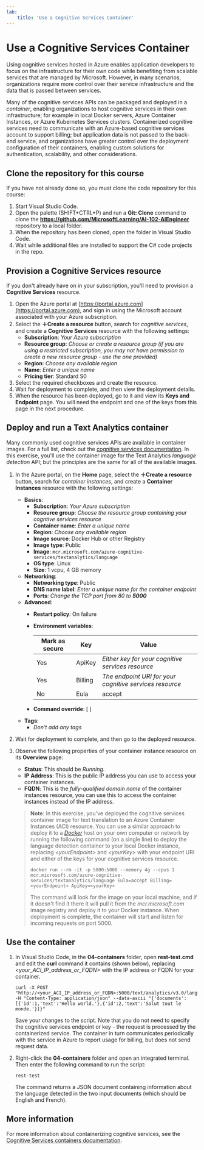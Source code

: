 ```yaml
---
lab:
    title: 'Use a Cognitive Services Container'
---
```


# Use a Cognitive Services Container

Using cognitive services hosted in Azure enables application developers to focus on the infrastructure for their own code while benefiting from scalable services that are managed by Microsoft. However, in many scenarios, organizations require more control over their service infrastructure and the data that is passed between services.

Many of the cognitive services APIs can be packaged and deployed in a *container*, enabling organizations to host cognitive services in their own infrastructure; for example in local Docker servers, Azure Container Instances, or Azure Kubernetes Services clusters. Containerized cognitive services need to communicate with an Azure-based cognitive services account to support billing; but application data is not passed to the back-end service, and organizations have greater control over the deployment configuration of their containers, enabling custom solutions for authentication, scalability, and other considerations.

## Clone the repository for this course

If you have not already done so, you must clone the code repository for this course:

1. Start Visual Studio Code.
2. Open the palette (SHIFT+CTRL+P) and run a **Git: Clone** command to clone the **https://github.com/MicrosoftLearning/AI-102-AIEngineer** repository to a local folder.
3. When the repository has been cloned, open the folder in Visual Studio Code.
4. Wait while additional files are installed to support the C# code projects in the repo.

## Provision a Cognitive Services resource

If you don't already have on in your subscription, you'll need to provision a **Cognitive Services** resource.

1. Open the Azure portal at [https://portal.azure.com](https://portal.azure.com), and sign in using the Microsoft account associated with your Azure subscription.
2. Select the **&#65291;Create a resource** button, search for *cognitive services*, and create a **Cognitive Services** resource with the following settings:
    - **Subscription**: *Your Azure subscription*
    - **Resource group**: *Choose or create a resource group (if you are using a restricted subscription, you may not have permission to create a new resource group - use the one provided)*
    - **Region**: *Choose any available region*
    - **Name**: *Enter a unique name*
    - **Pricing tier**: Standard S0
3. Select the required checkboxes and create the resource.
4. Wait for deployment to complete, and then view the deployment details.
5. When the resource has been deployed, go to it and view its **Keys and Endpoint** page. You will need the endpoint and one of the keys from this page in the next procedure.

## Deploy and run a Text Analytics container

Many commonly used cognitive services APIs are available in container images. For a full list, check out the [cognitive services documentation](https://docs.microsoft.com/azure/cognitive-services/cognitive-services-container-support#container-availability-in-azure-cognitive-services). In this exercise, you'll use the container image for the Text Analytics *language detection* API; but the principles are the same for all of the available images.

1. In the Azure portal, on the **Home** page, select the **&#65291;Create a resource** button, search for *container instances*, and create a **Container Instances** resource with the following settings:

    - **Basics**:
        - **Subscription**: *Your Azure subscription*
        - **Resource group**: *Choose the resource group containing your cogntive services resource*
        - **Container name**: *Enter a unique name*
        - **Region**: *Choose any available region*
        - **Image source**: Docker Hub or other Registry
        - **Image type**: Public
        - **Image**: `mcr.microsoft.com/azure-cognitive-services/textanalytics/language`
        - **OS type**: Linux
        - **Size**: 1 vcpu, 4 GB memory
    - **Networking**:
        - **Networking type**: Public
        - **DNS name label**: *Enter a unique name for the container endpoint*
        - **Ports**: *Change the TCP port from 80 to **5000***
    - **Advanced**:
        - **Restart policy**: On failure
        - **Environment variables**:

            | Mark as secure | Key | Value |
            | -------------- | --- | ----- |
            | Yes | ApiKey | *Either key for your cognitive services resource* |
            | Yes | Billing | *The endpoint URI for your cognitive services resource* |
            | No | Eula | accept |

        - **Command override**: [ ]
    - **Tags**:
        - *Don't add any tags*

2. Wait for deployment to complete, and then go to the deployed resource.
3. Observe the following properties of your container instance resource on its **Overview** page:
    - **Status**: This should be *Running*.
    - **IP Address**: This is the public IP address you can use to access your container instances.
    - **FQDN**: This is the *fully-qualified domain name* of the container instances resource, you can use this to access the container instances instead of the IP address.

    > **Note**: In this exercise, you've deployed the cognitive services container image for text translation to an Azure Container Instances (ACI) resource. You can use a similar approach to deploy it to a *[Docker](https://www.docker.com/products/docker-desktop)* host on your own computer or network by running the following command (on a single line) to deploy the language detection container to your local Docker instance, replacing *&lt;yourEndpoint&gt;* and *&lt;yourKey&gt;* with your endpoint URI and either of the keys for your cognitive services resource.
    >
    > ```
    > docker run --rm -it -p 5000:5000 --memory 4g --cpus 1 mcr.microsoft.com/azure-cognitive-services/textanalytics/language Eula=accept Billing=<yourEndpoint> ApiKey=<yourKey>
    > ```
    >
    > The command will look for the image on your local machine, and if it doesn't find it there it will pull it from the *mcr&period;microsoft&period;com* image registry and deploy it to your Docker instance. When deployment is complete, the container will start and listen for incoming requests on port 5000.

## Use the container

1. In Visual Studio Code, in the **04-containers** folder, open **rest-test.cmd** and edit the **curl** command it contains (shown below), replacing *&lt;your_ACI_IP_address_or_FQDN&gt;* with the IP address or FQDN for your container.
    ```
    curl -X POST "http://<your_ACI_IP_address_or_FQDN>:5000/text/analytics/v3.0/languages?" -H "Content-Type: application/json" --data-ascii "{'documents':[{'id':1,'text':'Hello world.'},{'id':2,'text':'Salut tout le monde.'}]}"
    ```

    Save your changes to the script. Note that you do not need to specify the cognitive services endpoint or key - the request is processed by the containerized service. The container in turn communicates periodically with the service in Azure to report usage for billing, but does not send request data.

2. Right-click the **04-containers** folder and open an integrated terminal. Then enter the following command to run the script:

    ```
    rest-test
    ```

    The command returns a JSON document containing information about the language detected in the two input documents (which should be English and French).

## More information

For more information about containerizing cognitive services, see the [Cognitive Services containers documentation](https://docs.microsoft.com/azure/cognitive-services/containers/).
